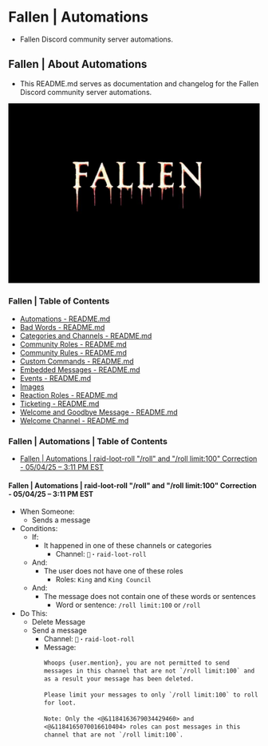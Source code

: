 <!-- omit from toc -->
# Fallen | Automations
* Fallen Discord community server automations.

<!-- omit from toc -->
## Fallen | About Automations
* This README.md serves as documentation and changelog for the Fallen Discord community server automations.

![alttext](/Images/Fallen%20-%20Server%20Icon%20-%20545x390.png)

<!-- omit from toc -->
### Fallen | Table of Contents
* [Automations - README.md](/Automations/README.md)
* [Bad Words - README.md](/Bad%20Words/README.md)
* [Categories and Channels - README.md](/Categories%20and%20Channels/README.md)
* [Community Roles - README.md](/Community%20Roles/README.md)
* [Community Rules - README.md](/Community%20Rules/README.md)
* [Custom Commands - README.md](/Custom%20Commands/README.md)
* [Embedded Messages - README.md](/Embedded%20Messages/README.md)
* [Events - README.md](/Events/README.md)
* [Images](/Images/)
* [Reaction Roles - README.md](/Reaction%20Roles/README.md)
* [Ticketing - README.md](/Ticketing/README.md)
* [Welcome and Goodbye Message - README.md](/Welcome%20and%20Goodbye%20Message/README.md)
* [Welcome Channel - README.md](/Welcome%20Channel/README.md)

<!-- omit from toc -->
### Fallen | Automations | Table of Contents
* [Fallen | Automations | raid-loot-roll "/roll" and "/roll limit:100" Correction - 05/04/25 – 3:11 PM EST](#fallen--automations--raid-loot-roll-roll-and-roll-limit100-correction---050425--311-pm-est)

#### Fallen | Automations | raid-loot-roll "/roll" and "/roll limit:100" Correction - 05/04/25 – 3:11 PM EST
* When Someone:
    * Sends a message
* Conditions:
    * If:
        * It happened in one of these channels or categories
            * Channel: `🎲・raid-loot-roll`
    * And:
        * The user does not have one of these roles
            * Roles: `King` and `King Council`
    * And:
        * The message does not contain one of these words or sentences
            * Word or sentence: `/roll limit:100` or `/roll`
* Do This:
    * Delete Message
    * Send a message
        * Channel: `🎲・raid-loot-roll`
        * Message:
            ```
            Whoops {user.mention}, you are not permitted to send messages in this channel that are not `/roll limit:100` and as a result your message has been deleted.

            Please limit your messages to only `/roll limit:100` to roll for loot.

            Note: Only the <@&1184163679034429460> and <@&1184165070016610404> roles can post messages in this channel that are not `/roll limit:100`.
            ```